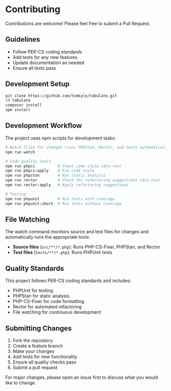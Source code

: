 # Contributing

Contributions are welcome! Please feel free to submit a Pull Request.

## Guidelines

- Follow PER-CS coding standards
- Add tests for any new features
- Update documentation as needed
- Ensure all tests pass

## Development Setup

```bash
git clone https://github.com/tomkyle/tabulate.git
cd tabulate
composer install
npm install
```

## Development Workflow

The project uses npm scripts for development tasks:

```bash
# Watch files for changes (runs PHPStan, Rector, and tests automatically)
npm run watch

# Code quality tools
npm run phpcs          # Check code style (dry-run)
npm run phpcs:apply    # Fix code style
npm run phpstan        # Run static analysis
npm run rector         # Check for refactoring suggestions (dry-run)
npm run rector:apply   # Apply refactoring suggestions

# Testing
npm run phpunit        # Run tests with coverage
npm run phpunit:short  # Run tests without coverage
```

## File Watching

The watch command monitors source and test files for changes and automatically runs the appropriate tools:

- **Source files** (`src/**/*.php`): Runs PHP-CS-Fixer, PHPStan, and Rector
- **Test files** (`tests/**/*.php`): Runs PHPUnit tests

## Quality Standards

This project follows PER-CS coding standards and includes:

- PHPUnit for testing
- PHPStan for static analysis  
- PHP-CS-Fixer for code formatting
- Rector for automated refactoring
- File watching for continuous development

## Submitting Changes

1. Fork the repository
2. Create a feature branch
3. Make your changes
4. Add tests for new functionality
5. Ensure all quality checks pass
6. Submit a pull request

For major changes, please open an issue first to discuss what you would like to change.

